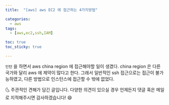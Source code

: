 ```yaml
---
title:  "[aws] aws EC2 에 접근하는 4가지방법"

categories:
  - aws
tags:
  - [aws,ec2,ssh,IAM]

toc: true
toc_sticky: true

---
```


`인턴` 을 하면서 aws china region 에 접근해야할 일이 생겼다.
china region 은 다른 국가와 달리 aws 에 제약이 많다고 한다. 
그래서 일반적인 ssh 접근으로는 접근이 불가능하였고, 다른 방법으로 인스턴스에 접근할 수 밖에 없었다.



🌜 주관적인 견해가 담긴 글입니다. 다양한 의견이 있으실 경우
언제든지 댓글 혹은 메일로 지적해주시면 감사하겠습니다! 😄

